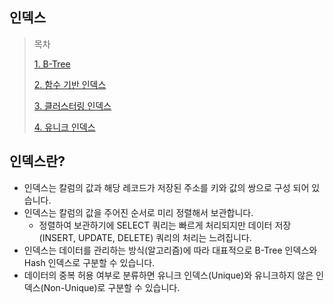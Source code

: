 ## 인덱스

> 목차
>
> [1. B-Tree](https://github.com/tlarbals824/TIL/tree/main/Database/MySQL/index/BTreeIndex.md)
> 
> [2. 함수 기반 인덱스](https://github.com/tlarbals824/TIL/tree/main/Database/MySQL/index/FullTestSearchIndex.md)
> 
> [3. 클러스터링 인덱스](https://github.com/tlarbals824/TIL/tree/main/Database/MySQL/index/ClusteredIndex.md)
> 
> [4. 유니크 인덱스](https://github.com/tlarbals824/TIL/tree/main/Database/MySQL/index/UniqueIndex.md)

## 인덱스란?

* 인덱스는 칼럼의 값과 해당 레코드가 저장된 주소를 키와 값의 쌍으로 구성 되어 있습니다.
* 인덱스는 칼럼의 값을 주어진 순서로 미리 정렬해서 보관합니다.
  * 정렬하여 보관하기에 SELECT 쿼리는 빠르게 처리되지만 데이터 저장(INSERT, UPDATE, DELETE) 쿼리의 처리는 느려집니다.
* 인덱스는 데이터를 관리하는 방식(알고리즘)에 따라 대표적으로 B-Tree 인덱스와 Hash 인덱스로 구분할 수 있습니다.
* 데이터의 중복 허용 여부로 분류하면 유니크 인덱스(Unique)와 유니크하지 않은 인덱스(Non-Unique)로 구분할 수 있습니다.

